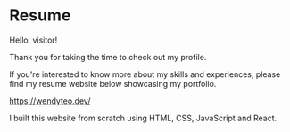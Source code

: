 # Resume

Hello, visitor! 

Thank you for taking the time to check out my profile. 

If you're interested to know more about my skills and experiences, please find my resume website below showcasing my portfolio.

https://wendyteo.dev/

I built this website from scratch using HTML, CSS, JavaScript and React.
